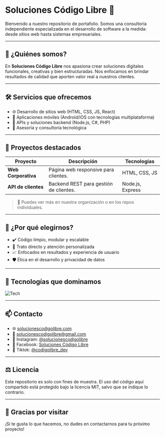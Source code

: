 # Soluciones Código Libre 🚀

Bienvenido a nuestro repositorio de portafolio. Somos una consultoría independiente especializada en el desarrollo de software a la medida: desde sitios web hasta sistemas empresariales.

---

## 🧠 ¿Quiénes somos?

En **Soluciones Código Libre** nos apasiona crear soluciones digitales funcionales, creativas y bien estructuradas. Nos enfocamos en brindar resultados de calidad que aporten valor real a nuestros clientes.

---

## 🛠️ Servicios que ofrecemos

- 🌐 Desarrollo de sitios web (HTML, CSS, JS, React)
- 📱 Aplicaciones móviles (Android/iOS con tecnologías multiplataforma)
- 🔧 APIs y soluciones backend (Node.js, C#, PHP)
- 🧩 Asesoría y consultoría tecnológica

---

## 💼 Proyectos destacados

| Proyecto | Descripción | Tecnologías |
|----------|-------------|-------------|
| **Web Corporativa** | Página web responsive para clientes. | HTML, CSS, JS |
| **API de clientes** | Backend REST para gestión de clientes. | Node.js, Express |

> 🔗 Puedes ver más en nuestra organización o en los repos individuales.

---

## 🚀 ¿Por qué elegirnos?

- ✔️ Código limpio, modular y escalable
- 🤝 Trato directo y atención personalizada
- 📈 Enfocados en resultados y experiencia de usuario
- 🛡️ Ética en el desarrollo y privacidad de datos

---

## 🧰 Tecnologías que dominamos

![Tech](https://skillicons.dev/icons?i=html,css,js,react,cs,nodejs,php,github)

---

## 📫 Contacto

- 🌐 [solucionescodigolibre.com](https://solucionescodigolibre.com)
- 📧 solucionescodigolibre@gmail.com
- 📱 Instagram: [@solucionescodigolibre](https://instagram.com/solucionescodigolibre)
- 💼 Facebook: [Soluciones Código Libre](https://facebook.com/solucionescodigolibre)
- 📱 Tiktok: [@codigolibre_dev]([https://instagram.com/solucionescodigolibre](https://www.tiktok.com/@cdigolibre_dev?_t=ZS-8wOhuZ1VQ5y&_r=1))
---

## ⚖️ Licencia

Este repositorio es solo con fines de muestra. El uso del código aquí compartido está protegido bajo la licencia MIT, salvo que se indique lo contrario.

---

## 🙌 Gracias por visitar

¡Si te gusta lo que hacemos, no dudes en contactarnos para tu próximo proyecto!
